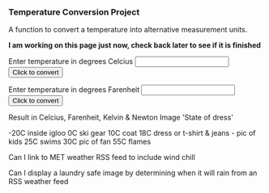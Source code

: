 ### Temperature Conversion Project

A function to convert a temperature into alternative measurement units.

**I am working on this page just now, check back later to see if it is finished**

Enter temperature in degrees Celcius <input type="number" id="celcius" name="celcius"/> 
<input type="button" onclick="alert()" value="Click to convert" />

Enter temperature in degrees Farenheit <input type="number" id="farenheit" name="farenheit"/> 
<input type="button" onclick="alert()" value="Click to convert" />

Result in Celcius, Farenheit, Kelvin & Newton
Image 'State of dress'

-20C inside igloo
0C ski gear
10C coat
18C dress or t-shirt & jeans - pic of kids
25C swims
30C pic of fan
55C flames

Can I link to MET weather RSS feed to include wind chill

Can I display a laundry safe image by determining when it will rain from an RSS weather feed
